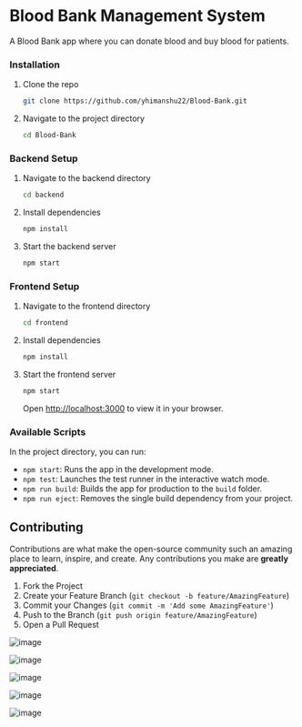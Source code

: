 # Blood Bank Management System

A Blood Bank app where you can donate blood and buy blood for patients.  

### Installation

1. Clone the repo
   ```sh
   git clone https://github.com/yhimanshu22/Blood-Bank.git
   ```
2. Navigate to the project directory
   ```sh
   cd Blood-Bank
   ```

### Backend Setup

1. Navigate to the backend directory
   ```sh
   cd backend
   ```
2. Install dependencies
   ```sh
   npm install
   ```
3. Start the backend server
   ```sh
   npm start
   ```

### Frontend Setup

1. Navigate to the frontend directory
   ```sh
   cd frontend
   ```
2. Install dependencies
   ```sh
   npm install
   ```
3. Start the frontend server
   ```sh
   npm start
   ```
   Open [http://localhost:3000](http://localhost:3000) to view it in your browser.

### Available Scripts

In the project directory, you can run:

- `npm start`: Runs the app in the development mode.
- `npm test`: Launches the test runner in the interactive watch mode.
- `npm run build`: Builds the app for production to the `build` folder.
- `npm run eject`: Removes the single build dependency from your project.


## Contributing

Contributions are what make the open-source community such an amazing place to learn, inspire, and create. Any contributions you make are **greatly appreciated**.

1. Fork the Project
2. Create your Feature Branch (`git checkout -b feature/AmazingFeature`)
3. Commit your Changes (`git commit -m 'Add some AmazingFeature'`)
4. Push to the Branch (`git push origin feature/AmazingFeature`)
5. Open a Pull Request


![image](https://github.com/user-attachments/assets/8917d601-ec21-48b2-aca3-76536b528873)

![image](https://github.com/user-attachments/assets/21fecc4e-a6e4-4734-9732-462b03ac7778)

![image](https://github.com/user-attachments/assets/0c9da316-2e18-4adf-a9cc-781ad5cf3e5b)

![image](https://github.com/user-attachments/assets/96be750b-8de9-4693-940d-19f95327043d)

![image](https://github.com/user-attachments/assets/9ad954b5-e157-48e9-87f1-cbfdff97b78d)




